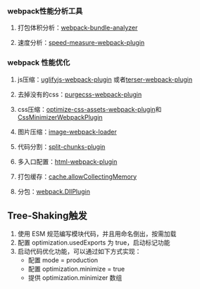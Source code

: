 ### webpack性能分析工具

1. 打包体积分析：[webpack-bundle-analyzer](https://github.com/webpack-contrib/webpack-bundle-analyzer '点击跳转')

2. 速度分析：[speed-measure-webpack-plugin](https://github.com/stephencookdev/speed-measure-webpack-plugin '点击跳转')

### webpack 性能优化

1. js压缩：[uglifyjs-webpack-plugin](https://www.npmjs.com/package/uglifyjs-webpack-plugin '点击跳转')
或者[terser-webpack-plugin](https://www.npmjs.com/package/terser-webpack-plugin '点击跳转')

2. 去掉没有的css：[purgecss-webpack-plugin](https://www.npmjs.com/package/purgecss-webpack-plugin '点击跳转')

3. css压缩：[optimize-css-assets-webpack-plugin](https://www.npmjs.com/package/optimize-css-assets-webpack-plugin '点击跳转')和[CssMinimizerWebpackPlugin](https://www.webpackjs.com/plugins/css-minimizer-webpack-plugin/#root '点击跳转')


4. 图片压缩：[image-webpack-loader](https://github.com/tcoopman/image-webpack-loader#readme '点击跳转')

5. 代码分割：[split-chunks-plugin](https://www.webpackjs.com/plugins/split-chunks-plugin#root '点击跳转')

6. 多入口配置：[html-webpack-plugin](https://www.npmjs.com/package/html-webpack-plugin '点击跳转')

7. 打包缓存：[cache.allowCollectingMemory](https://www.webpackjs.com/configuration/cache/#cacheallowcollectingmemory '点击跳转')

8. 分包：[webpack.DllPlugin](https://www.webpackjs.com/plugins/dll-plugin#dllplugin '点击跳转')


## Tree-Shaking触发

1. 使用 ESM 规范编写模块代码，并且用命名倒出，按需加载
2. 配置 optimization.usedExports 为 true，启动标记功能
3. 启动代码优化功能，可以通过如下方式实现：
    - 配置 mode = production
    - 配置 optimization.minimize = true
    - 提供 optimization.minimizer 数组